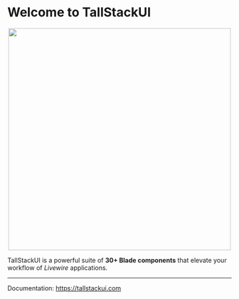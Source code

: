 # Welcome to TallStackUI

<p align="center"><a href="https://tallstackui.com" target="_blank"><img src="https://raw.githubusercontent.com/tallstackui/website/main/arts/tallstackui.svg" width="500"></a></p>

TallStackUI is a powerful suite of **30+ Blade components** that elevate your workflow of _Livewire_ applications.

---

Documentation: https://tallstackui.com
